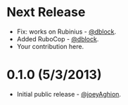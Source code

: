 Next Release
============

* Fix: works on Rubinius - [@dblock](https://github.com/dblock).
* Added RuboCop - [@dblock](https://github.com/dblock).
* Your contribution here.

0.1.0 (5/3/2013)
================

* Initial public release - [@joeyAghion](https://github.com/joeyAghion).
